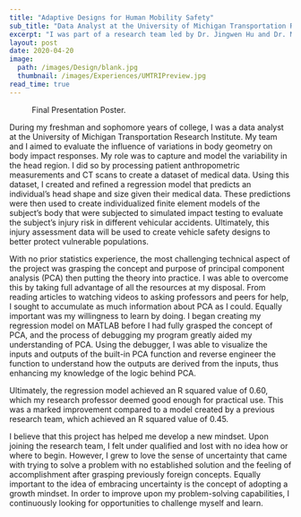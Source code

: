 ```yaml
---
title: "Adaptive Designs for Human Mobility Safety"
sub_title: "Data Analyst at the University of Michigan Transportation Research Institute"
excerpt: "I was part of a research team led by Dr. Jingwen Hu and Dr. Monica Jones. The goal of our research was to evaluate the influence of variations in body geometry on body impact responses in vehicular accidents. My role was to capture and model the variability in the head region in order to generate individualized finite element models used in crash simulation testing."
layout: post
date: 2020-04-20
image:
  path: /images/Design/blank.jpg
  thumbnail: /images/Experiences/UMTRIPreview.jpg
read_time: true
---
```


<figure style="width: 600px" class="align-center">
  <img src="{{ site.url }}{{ site.baseurl }}/images/Experiences/UMTRIPost.jpg" alt="">
  <figcaption>Final Presentation Poster.</figcaption>
</figure>

During my freshman and sophomore years of college, I was a data analyst at the University of Michigan Transportation Research Institute. My team and I aimed to evaluate the influence of variations in body geometry on body impact responses. My role was to capture and model the variability in the head region. I did so by processing patient anthropometric measurements and CT scans to create a dataset of medical data. Using this dataset, I created and refined a regression model that predicts an individual’s head shape and size given their medical data. These predictions were then used to create individualized finite element models of the subject’s body that were subjected to simulated impact testing to evaluate the subject’s injury risk in different vehicular accidents. Ultimately, this injury assessment data will be used to create vehicle safety designs to better protect vulnerable populations.

With no prior statistics experience, the most challenging technical aspect of the project was grasping the concept and purpose of principal component analysis (PCA) then putting the theory into practice. I was able to overcome this by taking full advantage of all the resources at my disposal. From reading articles to watching videos to asking professors and peers for help, I sought to accumulate as much information about PCA as I could. Equally important was my willingness to learn by doing. I began creating my regression model on MATLAB before I had fully grasped the concept of PCA, and the process of debugging my program greatly aided my understanding of PCA. Using the debugger, I was able to visualize the inputs and outputs of the built-in PCA function and reverse engineer the function to understand how the outputs are derived from the inputs, thus enhancing my knowledge of the logic behind PCA.

Ultimately, the regression model achieved an R squared value of 0.60, which my research professor deemed good enough for practical use. This was a marked improvement compared to a model created by a previous research team, which achieved an R squared value of 0.45.

I believe that this project has helped me develop a new mindset. Upon joining the research team, I felt under qualified and lost with no idea how or where to begin. However, I grew to love the sense of uncertainty that came with trying to solve a problem with no established solution and the feeling of accomplishment after grasping previously foreign concepts. Equally important to the idea of embracing uncertainty is the concept of adopting a growth mindset. In order to improve upon my problem-solving capabilities, I continuously looking for opportunities to challenge myself and learn.
